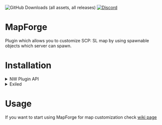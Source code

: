 ![GitHub Downloads (all assets, all releases)](https://img.shields.io/github/downloads/Killers0992/MapForge/total?label=Downloads&labelColor=2e343e&color=00FFFF&style=for-the-badge)
[![Discord](https://img.shields.io/discord/1216429195232673964?label=Discord&labelColor=2e343e&color=00FFFF&style=for-the-badge)](https://discord.gg/czQCAsDMHa)
# MapForge
Plugin which allows you to customize SCP: SL map by using spawnable objects which server can spawn.

# Installation
<details>
<summary>NW Plugin API</summary>

1. Download latest plugin ``MapForge.dll`` [Download](https://github.com/Killers0992/MapForge/releases/latest/download/MapForge.dll)
2. Put ``MapForge.dll`` in folder
  - Windows - ``%appdata%/SCP Secret Laboratory/PluginAPI/plugins/global``
  - Linux - ``.config/SCP Secret Laboratory/PluginAPI/plugins/global``
3. Download latest dependency ``MapForgeAPI.dll`` [Download](https://github.com/Killers0992/MapForge/releases/latest/download/MapForgeAPI.dll)
4. Put ``MapForgeAPI.dll`` in folder
  - Windows - ``%appdata%/SCP Secret Laboratory/PluginAPI/plugins/global/dependencies``
  - Linux - ``.config/SCP Secret Laboratory/PluginAPI/plugins/global/dependencies``
5. Launch SCP: SL server.
</details>
<details>
<summary>Exiled</summary>

1. Download latest plugin ``MapForge.dll`` [Download](https://github.com/Killers0992/MapForge/releases/latest/download/MapForge-exiled.dll)
2. Put ``MapForge.dll`` in folder
  - Windows - ``%appdata%/Exiled/plugins``
  - Linux - ``.config/Exiled/plugins``
3. Download latest dependency ``MapForgeAPI.dll`` [Download](https://github.com/Killers0992/MapForge/releases/latest/download/MapForgeAPI.dll)
4. Put ``MapForgeAPI.dll`` in folder
  - Windows - ``%appdata%/Exiled/dependencies``
  - Linux - ``.config/Exiled/dependencies``
5. Launch SCP: SL server.
</details>

# Usage
If you want to start using MapForge for map customization check [wiki page](https://github.com/Killers0992/MapForge/wiki)
